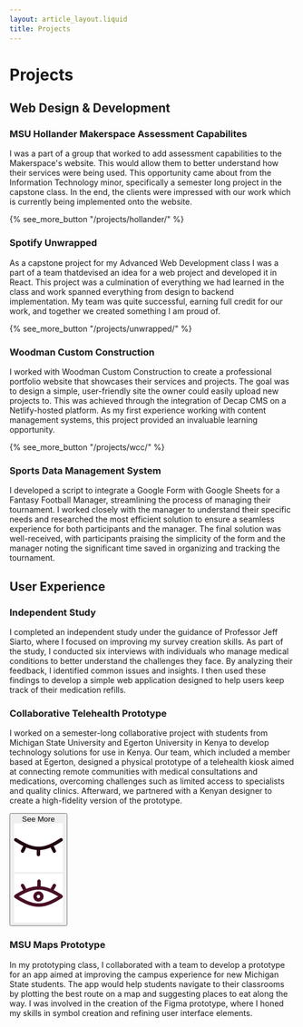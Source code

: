 ```yaml
---
layout: article_layout.liquid
title: Projects
---
```


# Projects
## Web Design & Development

### MSU Hollander Makerspace Assessment Capabilites
I was a part of a group that worked to add assessment capabilities to the Makerspace's website. This would allow them to better understand how their services were being used. This opportunity came about from the Information Technology minor, specifically a semester long project in the capstone class. In the end, the clients were impressed with our work which is currently being implemented onto the website.

{% see_more_button "/projects/hollander/" %}


### Spotify Unwrapped
As a capstone project for my Advanced Web Development class I was a part of a team thatdevised an idea for a web project and developed it in React. This project was a culmination of everything we had learned in the class and work spanned everything from design to backend implementation. My team was quite successful, earning full credit for our work, and together we created something I am proud of.

{% see_more_button "/projects/unwrapped/" %}

### Woodman Custom Construction
I worked with Woodman Custom Construction to create a professional portfolio website that showcases their services and projects. The goal was to design a simple, user-friendly site the owner could easily upload new projects to. This was achieved through the integration of Decap CMS on a Netlify-hosted platform. As my first experience working with content management systems, this project provided an invaluable learning opportunity.

{% see_more_button "/projects/wcc/" %}

### Sports Data Management System
I developed a script to integrate a Google Form with Google Sheets for a Fantasy Football Manager, streamlining the process of managing their tournament. I worked closely with the manager to understand their specific needs and researched the most efficient solution to ensure a seamless experience for both participants and the manager. The final solution was well-received, with participants praising the simplicity of the form and the manager noting the significant time saved in organizing and tracking the tournament.

## User Experience

### Independent Study
I completed an independent study under the guidance of Professor Jeff Siarto, where I focused on improving my survey creation skills. As part of the study, I conducted six interviews with individuals who manage medical conditions to better understand the challenges they face. By analyzing their feedback, I identified common issues and insights. I then used these findings to develop a simple web application designed to help users keep track of their medication refills.

### Collaborative Telehealth Prototype
I worked on a semester-long collaborative project with students from Michigan State University and Egerton University in Kenya to develop technology solutions for use in Kenya. Our team, which included a member based at Egerton, designed a physical prototype of a telehealth kiosk aimed at connecting remote communities with medical consultations and medications, overcoming challenges such as limited access to specialists and quality clinics. Afterward, we partnered with a Kenyan designer to create a high-fidelity version of the prototype.

<button onclick="window.open('https://preview.tanzilzubair.tech/', '_blank');">See More 
    <div class="see_more_image_box">
        <div class="default_image">
            <img class="button_eye_icon closed_eye"  alt="closed_eye" src="/images/closed-eye-icon.png"></img>
        </div>
        <div class="hover_image">
            <img class="button_eye_icon open_eye"  alt="open_eye" src="/images/open-eye-icon.png"></img>
        </div>
    </div>
  </button>

### MSU Maps Prototype
In my prototyping class, I collaborated with a team to develop a prototype for an app aimed at improving the campus experience for new Michigan State students. The app would help students navigate to their classrooms by plotting the best route on a map and suggesting places to eat along the way. I was involved in the creation of the Figma prototype, where I honed my skills in symbol creation and refining user interface elements.
<!--
## Data Analytics & Visualization

### Amazon Data Visualization

### Forest Fire Simulation

## MSU Development Events

### SpartaHack

### Game Jam
-->